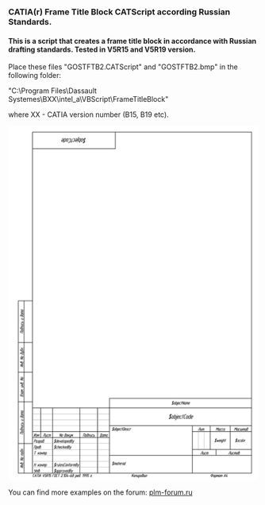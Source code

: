 ### CATIA(r) Frame Title Block CATScript according Russian Standards.
#### This is a script that creates a frame title block in accordance with Russian drafting standards. Tested in V5R15 and V5R19 version.

Place these files "GOSTFTB2.CATScript" and "GOSTFTB2.bmp" in the following folder:

"C:\Program Files\Dassault Systemes\BXX\intel_a\VBScript\FrameTitleBlock"

where XX - CATIA version number (B15, B19 etc).

![Preview image](https://github.com/Lab-V/CATIA_GOST_FTB/blob/main/GOSTFTB2.png)

You can find more examples on the forum:
[plm-forum.ru](http://www.plm-forum.ru/forum/)
